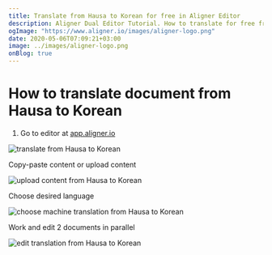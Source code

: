 ```yaml
---
title: Translate from Hausa to Korean for free in Aligner Editor
description: Aligner Dual Editor Tutorial. How to translate for free from Hausa to Korean. Aligner is multilingual document management platform. 
ogImage: "https://www.aligner.io/images/aligner-logo.png"
date: 2020-05-06T07:09:21+03:00
image: ../images/aligner-logo.png
onBlog: true
---
```


# How to translate document from Hausa to Korean

1. Go to editor at [app.aligner.io](https://app.aligner.io "Aligner App web page")

![translate from Hausa to Korean](../aligner-blank-editor.png "translate from Hausa to Korean")

Copy-paste content or upload content

![upload content from Hausa to Korean](../aligner-uploaded-document.png "upload content from Hausa to Korean")

Choose desired language

![choose machine translation from Hausa to Korean](../aligner-language-dropdown.png "choose machine translation from Hausa to Korean")

Work and edit 2 documents in parallel

![edit translation from Hausa to Korean](../aligner-double-sitded-editor.png "edit translation from Hausa to Korean")


